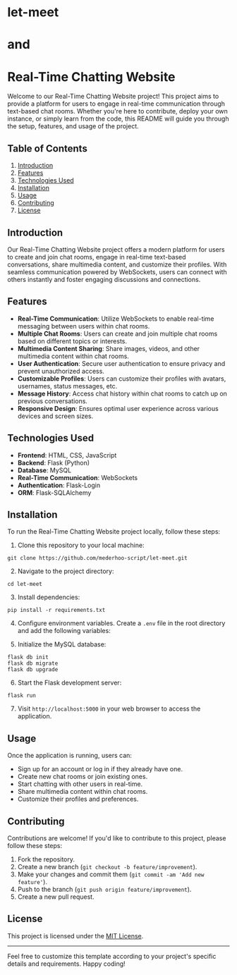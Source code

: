 # let-meet
# and
# Real-Time Chatting Website

Welcome to our Real-Time Chatting Website project! This project aims to provide a platform for users to engage in real-time communication through text-based chat rooms. Whether you're here to contribute, deploy your own instance, or simply learn from the code, this README will guide you through the setup, features, and usage of the project.

## Table of Contents

1. [Introduction](#introduction)
2. [Features](#features)
3. [Technologies Used](#technologies-used)
4. [Installation](#installation)
5. [Usage](#usage)
6. [Contributing](#contributing)
7. [License](#license)

## Introduction

Our Real-Time Chatting Website project offers a modern platform for users to create and join chat rooms, engage in real-time text-based conversations, share multimedia content, and customize their profiles. With seamless communication powered by WebSockets, users can connect with others instantly and foster engaging discussions and connections.

## Features

- **Real-Time Communication**: Utilize WebSockets to enable real-time messaging between users within chat rooms.
- **Multiple Chat Rooms**: Users can create and join multiple chat rooms based on different topics or interests.
- **Multimedia Content Sharing**: Share images, videos, and other multimedia content within chat rooms.
- **User Authentication**: Secure user authentication to ensure privacy and prevent unauthorized access.
- **Customizable Profiles**: Users can customize their profiles with avatars, usernames, status messages, etc.
- **Message History**: Access chat history within chat rooms to catch up on previous conversations.
- **Responsive Design**: Ensures optimal user experience across various devices and screen sizes.

## Technologies Used

- **Frontend**: HTML, CSS, JavaScript
- **Backend**: Flask (Python)
- **Database**: MySQL
- **Real-Time Communication**: WebSockets
- **Authentication**: Flask-Login
- **ORM**: Flask-SQLAlchemy

## Installation

To run the Real-Time Chatting Website project locally, follow these steps:

1. Clone this repository to your local machine:

```
git clone https://github.com/mederhoo-script/let-meet.git
```

2. Navigate to the project directory:

```
cd let-meet
```

3. Install dependencies:

```
pip install -r requirements.txt
```

4. Configure environment variables. Create a `.env` file in the root directory and add the following variables:



5. Initialize the MySQL database:

```
flask db init
flask db migrate
flask db upgrade
```

6. Start the Flask development server:

```
flask run
```

7. Visit `http://localhost:5000` in your web browser to access the application.

## Usage

Once the application is running, users can:

- Sign up for an account or log in if they already have one.
- Create new chat rooms or join existing ones.
- Start chatting with other users in real-time.
- Share multimedia content within chat rooms.
- Customize their profiles and preferences.

## Contributing

Contributions are welcome! If you'd like to contribute to this project, please follow these steps:

1. Fork the repository.
2. Create a new branch (`git checkout -b feature/improvement`).
3. Make your changes and commit them (`git commit -am 'Add new feature'`).
4. Push to the branch (`git push origin feature/improvement`).
5. Create a new pull request.

## License

This project is licensed under the [MIT License](LICENSE).

---

Feel free to customize this template according to your project's specific details and requirements. Happy coding!

